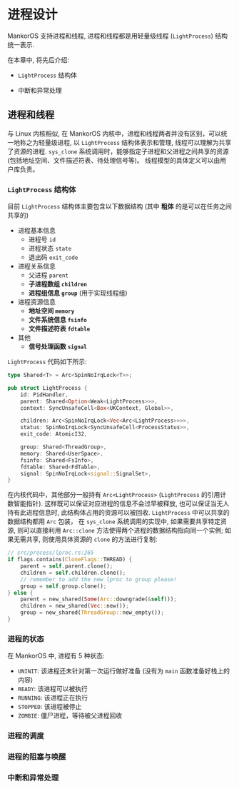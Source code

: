 # 进程设计

MankorOS 支持进程和线程, 进程和线程都是用轻量级线程 (`LightProcess`) 结构统一表示. 
<!-- TODO: 进程管理模块没有, CPU 模块没有 -->

在本章中, 将先后介绍:

- `LightProcess` 结构体
<!-- TODO: 进程调度算法 -->
<!-- TODO: 进程同步机制 (信号) -->
- 中断和异常处理

## 进程和线程

与 Linux 内核相似, 在 MankorOS 内核中，进程和线程两者并没有区别，可以统一地称之为轻量级进程, 以 `LightProcess` 结构体表示和管理, 线程可以理解为共享了资源的进程.
`sys_clone` 系统调用时，能够指定子进程和父进程之间共享的资源 (包括地址空间、文件描述符表、待处理信号等)。
线程模型的具体定义可以由用户库负责。

### `LightProcess` 结构体

目前 `LightProcess` 结构体主要包含以下数据结构 (其中 **粗体** 的是可以在任务之间共享的)

- 进程基本信息
  - 进程号 `id`
  - 进程状态 `state`
  - 退出码 `exit_code`
- 进程关系信息
  - 父进程 `parent`
  - **子进程数组 `children`**
  - **进程组信息 `group`** (用于实现线程组)
- 进程资源信息
  - **地址空间 `memory`**
  - **文件系统信息 `fsinfo`**
  - **文件描述符表 `fdtable`**
- 其他
  - **信号处理函数 `signal`**
  <!-- TODO: 时间相关 -->

`LightProcess` 代码如下所示:
<!-- TODO: 修改 -->

```rust
type Shared<T> = Arc<SpinNoIrqLock<T>>;

pub struct LightProcess {
    id: PidHandler,
    parent: Shared<Option<Weak<LightProcess>>>,
    context: SyncUnsafeCell<Box<UKContext, Global>>,

    children: Arc<SpinNoIrqLock<Vec<Arc<LightProcess>>>>,
    status: SpinNoIrqLock<SyncUnsafeCell<ProcessStatus>>,
    exit_code: AtomicI32,

    group: Shared<ThreadGroup>,
    memory: Shared<UserSpace>,
    fsinfo: Shared<FsInfo>,
    fdtable: Shared<FdTable>,
    signal: SpinNoIrqLock<signal::SignalSet>,
}
```

在内核代码中，其他部分一般持有 `Arc<LightProcess>` (`LightProcess` 的引用计数智能指针).
这样既可以保证对应进程的信息不会过早被释放, 也可以保证当无人持有此进程信息时, 此结构体占用的资源可以被回收. 
`LightProcess` 中可以共享的数据结构都用 `Arc` 包装，
在 `sys_clone` 系统调用的实现中, 如果需要共享特定资源, 
则可以直接利用 `Arc::clone` 方法使得两个进程的数据结构指向同一个实例;
如果无需共享, 则使用具体资源的 `clone` 的方法进行复制:

```rust
// src/process/lproc.rs:265 
if flags.contains(CloneFlags::THREAD) {
    parent = self.parent.clone();
    children = self.children.clone();
    // remember to add the new lproc to group please!
    group = self.group.clone();
} else {
    parent = new_shared(Some(Arc::downgrade(&self)));
    children = new_shared(Vec::new());
    group = new_shared(ThreadGroup::new_empty());
}
```

### 进程的状态

在 MankorOS 中, 进程有 5 种状态:

<!-- TODO: 这里需要做完进程管理才好写 -->
<!-- TODO: 我们真的需要这么多状态吗? 这些状态只有同步内核才需要吧??? -->

- `UNINIT`: 该进程还未针对第一次运行做好准备 (没有为 `main` 函数准备好栈上的内容)
- `READY`: 该进程可以被执行
- `RUNNING`: 该进程正在执行
- `STOPPED`: 该进程被停止
- `ZOMBIE`: 僵尸进程，等待被父进程回收

<!-- TODO: 状态转移图 -->

### 进程的调度

<!-- TODO: 可能需要单开一个章节来介绍异步内核的调度方式? -->

### 进程的阻塞与唤醒

<!-- TODO: 这里可以以 async pipe 为例子 -->

### 中断和异常处理

<!-- TODO: 这里需要介绍 userloop::userloop 以及 OutermostFuture -->
<!-- TODO: 可能需要单开一个章节来介绍异步内核的切换方式? -->